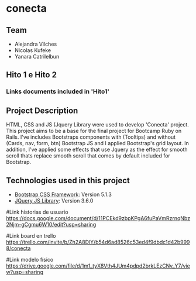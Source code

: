 # conecta

## Team
* Alejandra Vilches
* Nicolas Kufeke
* Yanara Catrilelbun

## Hito 1 e Hito 2

### Links documents included in 'Hito1'

## Project Description

HTML, CSS and JS (Jquery Library were used to develop 'Conecta' project. This project aims to be a base for the final project for Bootcamp Ruby on Rails.
I've includes Bootstraps components with (Tooltips) and without (Cards, nav, form, btn) Bootstrap JS and I applied Bootstrap's grid layout. In addition, I've applied some effects that use Jquery as the effect for smooth scroll thats replace smooth scroll that comes by default included for Bootstrap.

## Technologies used in this project

- [Bootstrap CSS Framework](https://getbootstrap.com/): Version 5.1.3
- [JQuery JS Library](https://jquery.com/): Version 3.6.0


#Link historias de usuario
https://docs.google.com/document/d/11PCEkd9zbpKPgA6fuPaVmRzrnqNbz2Njm-gCgmu6W10/edit?usp=sharing

#Link board en trello
https://trello.com/invite/b/Zh2A8DlY/b54d6ad8526c53ed4f9dbdc1d42b9998/conecta

#Link modelo físico
https://drive.google.com/file/d/1m1_tyX8Vth4JUm4pdpd2brkLEzCNv_Y7/view?usp=sharing

